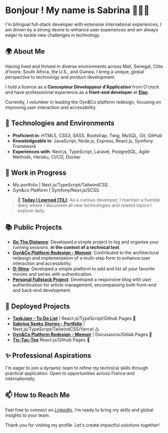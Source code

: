 # Bonjour ! My name is Sabrina 🧝🏽‍♀️

I'm bilingual full-stack developer with extensive international experiences, I am driven by a strong desire to enhance user experiences and am always eager to tackle new challenges in technology.

## 🌍 About Me
Having lived and thrived in diverse environments across Mali, Senegal, Côte d’Ivoire, South Africa, the U.S., and Guinea, I bring a unique, global perspective to technology and product development.

I hold a licence as a **Concepteur Développeur d'Application** from O'clock and have professionnal experience as a **front-end developer** at **[Elao](https://www.elao.com/)**. 

Currently, I volunteer in leading the Gyn&Co platform redesign, focusing on improving user interaction and accessibility. 

## 🧰 Technologies and Environments

- **Proficient in**: HTML5, CSS3, SASS, Bootstrap, Twig, MySQL, Git, GitHub
- **Knowledgeable in**: JavaScript, Node.js, Express, React.js, Symfony Framework
- **Experiences with**: Next.js, TypeScript, Laravel, PostgreSQL, Agile Methods, Heroku, CI/CD, Docker

## 🔨 Work in Progress
- My portfolio | Next.js/TypeScript/TailwindCSS
- Gyn&co Platform | Symfony/Next.js/SCSS

> 🌱 [**Today I Learned (TIL)**](https://github.com/sludovicdelys/TIL): As a curious developer, I maintain a humble diary where I document all new technologies and related topics I explore daily.

## 📚 Public Projects
- [**Go The Distance**](https://github.com/sludovicdelys/go_the_distance): Developed a simple project to log and organise your running sessions, **in the context of a technical test**. 
- [**Gyn&Co Platform Redesign - Memoir**](https://github.com/sludovicdelys/gyn-co-memoir): Contributed to the architectural redesign and implementation of a multi-step form to enhance user interaction and accessibility.
- [**O-films**](https://github.com/sludovicdelys/o-films): Developed a simple platform to add and list all your favorite movies and series with authentication.
- [**Personal Fullstack Project**](https://github.com/sludovicdelys/theafricanbard.com): Developed a responsive blog with user authentication for article management, encompassing both front-end and back-end development.

## 🚀 Deployed Projects
- [**TaskJam - To:Do List**](https://sludovicdelys.github.io/taskjam/) | React.js/TypeScript/Github Pages 🐙
- [**Sabrina Seeks Stories - Portfolio**](https://my-portfolio-omega-mauve.vercel.app/) | Next.js/TypeScript/TailwindCSS/Vercel △
- [**Gyn&Co Platform Redesign - Memoir**](https://gyn-co-memoir.gitlab.io/gyn-co-memoir/) | Docusaurus/Gitlab Pages 🦊
- [**Tic-Tac-Toe**](https://sludovicdelys.github.io/tic-tac-toe/) React.js/Github Pages 🐙

## ✨ Professional Aspirations

I'm eager to join a dynamic team to refine my technical skills through practical application. Open to opportunities across France and internationally.

## 📫 How to Reach Me

Feel free to connect on [LinkedIn](https://www.linkedin.com/in/sabrinaludovicdelys/). I'm ready to bring my skills and global insights to your team.

Thank you for visiting my profile. Let's create impactful solutions together!
